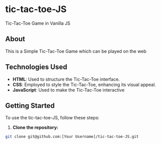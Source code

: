 # tic-tac-toe-JS
Tic-Tac-Toe Game in Vanilla JS

## About

This is a Simple Tic-Tac-Toe Game which can be played on the web

## Technologies Used

- **HTML**: Used to structure the Tic-Tac-Toe interface.
- **CSS**: Employed to style the Tic-Tac-Toe, enhancing its visual appeal.
- **JavaScript**: Used to make the Tic-Tac-Toe interactive

## Getting Started

To use the tic-tac-toe-JS, follow these steps:

1. **Clone the repository:**
 ```bash
 git clone git@github.com:[Your Username]/tic-tac-toe-JS.git
 ```

